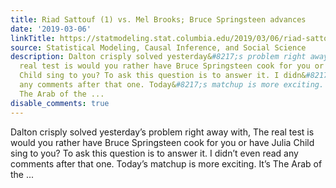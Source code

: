 ```yaml
---
title: Riad Sattouf (1) vs. Mel Brooks; Bruce Springsteen advances
date: '2019-03-06'
linkTitle: https://statmodeling.stat.columbia.edu/2019/03/06/riad-sattouf-1-vs-mel-brooks-bruce-springsteen-advances/
source: Statistical Modeling, Causal Inference, and Social Science
description: Dalton crisply solved yesterday&#8217;s problem right away with, The
  real test is would you rather have Bruce Springsteen cook for you or have Julia
  Child sing to you? To ask this question is to answer it. I didn&#8217;t even read
  any comments after that one. Today&#8217;s matchup is more exciting. It&#8217;s
  The Arab of the ...
disable_comments: true
---
```

Dalton crisply solved yesterday&#8217;s problem right away with, The real test is would you rather have Bruce Springsteen cook for you or have Julia Child sing to you? To ask this question is to answer it. I didn&#8217;t even read any comments after that one. Today&#8217;s matchup is more exciting. It&#8217;s The Arab of the ...